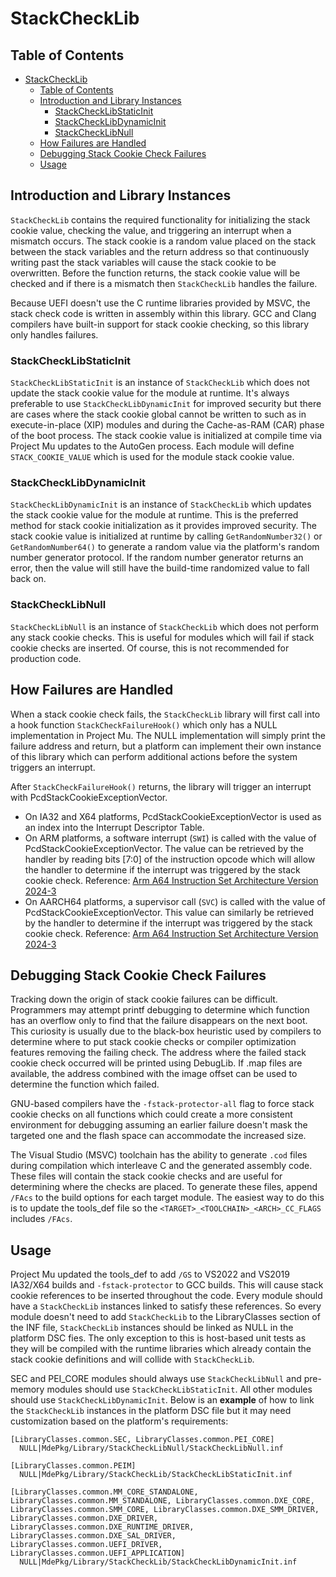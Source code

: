 # StackCheckLib

## Table of Contents

- [StackCheckLib](#stackchecklib)
  - [Table of Contents](#table-of-contents)
  - [Introduction and Library Instances](#introduction-and-library-instances)
    - [StackCheckLibStaticInit](#stackchecklibstaticinit)
    - [StackCheckLibDynamicInit](#stackchecklibdynamicinit)
    - [StackCheckLibNull](#stackchecklibnull)
  - [How Failures are Handled](#how-failures-are-handled)
  - [Debugging Stack Cookie Check Failures](#debugging-stack-cookie-check-failures)
  - [Usage](#usage)

## Introduction and Library Instances

`StackCheckLib` contains the required functionality for initializing the stack cookie
value, checking the value, and triggering an interrupt when a mismatch occurs.
The stack cookie is a random value placed on the stack between the stack variables
and the return address so that continuously writing past the stack variables will
cause the stack cookie to be overwritten. Before the function returns, the stack
cookie value will be checked and if there is a mismatch then `StackCheckLib` handles
the failure.

Because UEFI doesn't use the C runtime libraries provided by MSVC, the stack
check code is written in assembly within this library. GCC and Clang compilers
have built-in support for stack cookie checking, so this library only handles failures.

### StackCheckLibStaticInit

`StackCheckLibStaticInit` is an instance of `StackCheckLib` which does not update the
stack cookie value for the module at runtime. It's always preferable to use
`StackCheckLibDynamicInit` for improved security but there are cases where the stack
cookie global cannot be written to such as in execute-in-place (XIP) modules and during
the Cache-as-RAM (CAR) phase of the boot process. The stack cookie value is initialized
at compile time via Project Mu updates to the AutoGen process. Each module will define
`STACK_COOKIE_VALUE` which is used for the module stack cookie value.

### StackCheckLibDynamicInit

`StackCheckLibDynamicInit` is an instance of `StackCheckLib` which updates the stack
cookie value for the module at runtime. This is the preferred method for stack cookie
initialization as it provides improved security. The stack cookie value is initialized
at runtime by calling `GetRandomNumber32()` or `GetRandomNumber64()` to generate a random
value via the platform's random number generator protocol. If the random number generator
returns an error, then the value will still have the build-time randomized value to fall
back on.

### StackCheckLibNull

`StackCheckLibNull` is an instance of `StackCheckLib` which does not perform any stack
cookie checks. This is useful for modules which will fail if stack cookie checks are
inserted. Of course, this is not recommended for production code.

## How Failures are Handled

When a stack cookie check fails, the `StackCheckLib` library will first call into a hook
function `StackCheckFailureHook()` which only has a NULL implementation in Project Mu.
The NULL implementation will simply print the failure address and return, but a platform
can implement their own instance of this library which can perform additional actions
before the system triggers an interrupt.

After `StackCheckFailureHook()` returns, the library will trigger an interrupt with
PcdStackCookieExceptionVector.

- On IA32 and X64 platforms, PcdStackCookieExceptionVector is used as an index into the
Interrupt Descriptor Table.
- On ARM platforms, a software interrupt (`SWI`) is called with the value of
PcdStackCookieExceptionVector. The value can be retrieved by the handler by reading
bits [7:0] of the instruction opcode which will allow the handler to determine if the
interrupt was triggered by the stack cookie check. Reference:
[Arm A64 Instruction Set Architecture Version 2024-3](https://developer.arm.com/documentation/ddi0597/2024-03/Base-Instructions/SVC--Supervisor-Call-?lang=en)
- On AARCH64 platforms, a supervisor call (`SVC`) is called with the value
of PcdStackCookieExceptionVector. This value can similarly be retrieved by the
handler to determine if the interrupt was triggered by the stack cookie check. Reference:
[Arm A64 Instruction Set Architecture Version 2024-3](https://developer.arm.com/documentation/ddi0602/2024-03/Base-Instructions/SVC--Supervisor-Call-?lang=en)

## Debugging Stack Cookie Check Failures

Tracking down the origin of stack cookie failures can be difficult. Programmers may attempt
printf debugging to determine which function has an overflow only to find that the failure
disappears on the next boot. This curiosity is usually due to the black-box heuristic used
by compilers to determine where to put stack cookie checks or compiler optimization features
removing the failing check. The address where the failed stack cookie check occurred will
be printed using DebugLib. If .map files are available, the address combined with the image
offset can be used to determine the function which failed.

GNU-based compilers have the `-fstack-protector-all` flag to force stack cookie checks on
all functions which could create a more consistent environment for debugging assuming an
earlier failure doesn't mask the targeted one and the flash space can accommodate the
increased size.

The Visual Studio (MSVC) toolchain has the ability to generate `.cod` files during compilation
which interleave C and the generated assembly code. These files will contain the stack cookie
checks and are useful for determining where the checks are placed. To generate these files,
append `/FAcs` to the build options for each target module. The easiest way to do this is to
update the tools_def file so the `<TARGET>_<TOOLCHAIN>_<ARCH>_CC_FLAGS` includes `/FAcs`.

## Usage

Project Mu updated the tools_def to add `/GS` to VS2022 and VS2019 IA32/X64 builds and
`-fstack-protector` to GCC builds. This will cause stack cookie references to be inserted
throughout the code. Every module should have a `StackCheckLib` instances linked to satisfy
these references. So every module doesn't need to add `StackCheckLib` to the LibraryClasses
section of the INF file, `StackCheckLib` instances should be linked as NULL in the platform
DSC fies. The only exception to this is host-based unit tests as they will be compiled with
the runtime libraries which already contain the stack cookie definitions and will collide
with `StackCheckLib`.

SEC and PEI_CORE modules should always use `StackCheckLibNull` and pre-memory modules
should use `StackCheckLibStaticInit`. All other modules should use `StackCheckLibDynamicInit`.
Below is an **example** of how to link the `StackCheckLib` instances in the platform DSC file
but it may need customization based on the platform's requirements:

```text
[LibraryClasses.common.SEC, LibraryClasses.common.PEI_CORE]
  NULL|MdePkg/Library/StackCheckLibNull/StackCheckLibNull.inf

[LibraryClasses.common.PEIM]
  NULL|MdePkg/Library/StackCheckLib/StackCheckLibStaticInit.inf

[LibraryClasses.common.MM_CORE_STANDALONE, LibraryClasses.common.MM_STANDALONE, LibraryClasses.common.DXE_CORE, LibraryClasses.common.SMM_CORE, LibraryClasses.common.DXE_SMM_DRIVER, LibraryClasses.common.DXE_DRIVER, LibraryClasses.common.DXE_RUNTIME_DRIVER, LibraryClasses.common.DXE_SAL_DRIVER, LibraryClasses.common.UEFI_DRIVER, LibraryClasses.common.UEFI_APPLICATION]
  NULL|MdePkg/Library/StackCheckLib/StackCheckLibDynamicInit.inf
```
